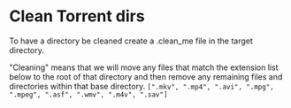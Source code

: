 # Clean Torrent dirs

To have a directory be cleaned create a .clean_me file in the target directory.

"Cleaning" means that we will move any files that match the extension list below to the root of that directory and then remove any remaining files and directories within that base directory.
`[".mkv", ".mp4", ".avi", ".mpg", ".mpeg", ".asf", ".wmv", ".m4v", ".sav"]`
